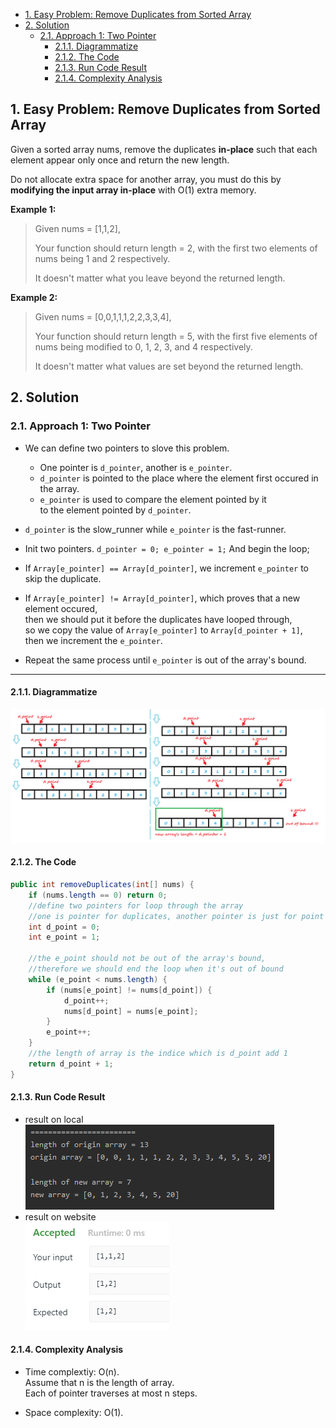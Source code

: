 <!-- TOC -->

- [1. Easy Problem: Remove Duplicates from Sorted Array](#1-easy-problem-remove-duplicates-from-sorted-array)
- [2. Solution](#2-solution)
  - [2.1. Approach 1: Two Pointer](#21-approach-1-two-pointer)
    - [2.1.1. Diagrammatize](#211-diagrammatize)
    - [2.1.2. The Code](#212-the-code)
    - [2.1.3. Run Code Result](#213-run-code-result)
    - [2.1.4. Complexity Analysis](#214-complexity-analysis)

<!-- /TOC -->

## 1. Easy Problem: Remove Duplicates from Sorted Array

Given a sorted array nums, remove the duplicates **in-place** such that each element appear only once and return the new length.

Do not allocate extra space for another array, you must do this by **modifying the input array in-place** with O(1) extra memory.

**Example 1:**

>Given nums = [1,1,2],
>
>Your function should return length = 2, with the first two elements of nums being 1 and 2 respectively.
>
>It doesn't matter what you leave beyond the returned length.

**Example 2:**

>Given nums = [0,0,1,1,1,2,2,3,3,4],
>
>Your function should return length = 5, with the first five elements of nums being modified to 0, 1, 2, 3, and 4 respectively.
>
>It doesn't matter what values are set beyond the returned length.

## 2. Solution

### 2.1. Approach 1: Two Pointer
- We can define two pointers to slove this problem.
  - One pointer is `d_pointer`, another is `e_pointer`.
  - `d_pointer` is pointed to the place where the element first occured in the array.
  - `e_pointer` is used to compare the element pointed by it  
  to the element pointed by `d_pointer`.

- `d_pointer` is the slow_runner while `e_pointer` is the fast-runner.

- Init two pointers. `d_pointer = 0; e_pointer = 1;` And begin the loop;

- If `Array[e_pointer] == Array[d_pointer]`, we increment `e_pointer` to skip the duplicate.

- If `Array[e_pointer] != Array[d_pointer]`, which proves that a new element occured,  
  then we should put it before the duplicates have looped through,  
  so we copy the value of `Array[e_pointer]` to `Array[d_pointer + 1]`,  
  then we increment the `e_pointer`.

- Repeat the same process until `e_pointer` is out of the array's bound.

****

#### 2.1.1. Diagrammatize
![pic](../99.images/2020-09-01-17-32-17.png)

#### 2.1.2. The Code
```java
public int removeDuplicates(int[] nums) {
    if (nums.length == 0) return 0;
    //define two pointers for loop through the array
    //one is pointer for duplicates, another pointer is just for point to array's elements
    int d_point = 0;
    int e_point = 1;

    //the e_point should not be out of the array's bound,
    //therefore we should end the loop when it's out of bound
    while (e_point < nums.length) {
        if (nums[e_point] != nums[d_point]) {
            d_point++;
            nums[d_point] = nums[e_point];
        }
        e_point++;
    }
    //the length of array is the indice which is d_point add 1
    return d_point + 1;
}
```


#### 2.1.3. Run Code Result
- result on local  
![pic](../99.images/2020-08-25-15-14-12.png)
- result on website  
![pic](../99.images/2020-08-25-15-21-48.png)

#### 2.1.4. Complexity Analysis

- Time complextiy: O(n).  
  Assume that n is the length of array.  
  Each of pointer traverses at most n steps.

- Space complexity: O(1).